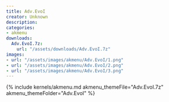 ```yaml
---
title: Adv.EvoI
creator: Unknown
description: 
categories:
- akmenu
downloads:
  Adv.EvoI.7z:
    url: "/assets/downloads/Adv.EvoI.7z"
images:
- url: "/assets/images/akmenu/Adv.EvoI/1.png"
- url: "/assets/images/akmenu/Adv.EvoI/2.png"
- url: "/assets/images/akmenu/Adv.EvoI/3.png"
---
```


{% include kernels/akmenu.md akmenu_themeFile="Adv.EvoI.7z" akmenu_themeFolder="Adv.EvoI" %}

